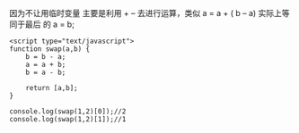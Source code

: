 因为不让用临时变量
主要是利用 + – 去进行运算，类似 a = a + ( b – a) 实际上等同于最后 的 a = b;

```
<script type="text/javascript">
function swap(a,b) {
    b = b - a;
    a = a + b;
    b = a - b;

    return [a,b];
}

console.log(swap(1,2)[0]);//2
console.log(swap(1,2)[1]);//1

```
